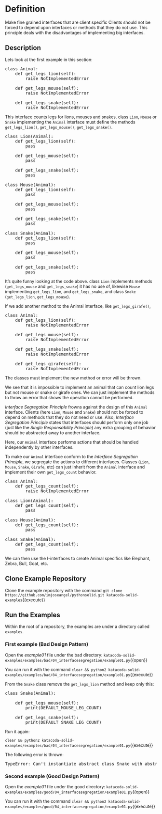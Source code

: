 # Definition

Make fine grained interfaces that are client specific Clients should not be forced to depend upon interfaces or methods that they do not use. This principle deals with the disadvantages of implementing big interfaces.

## Description

Lets look at the first example in this section:

<pre class="file" data-target="clipboard">
class Animal:
    def get_legs_lion(self):
        raise NotImplementedError

    def get_legs_mouse(self):
        raise NotImplementedError

    def get_legs_snake(self):
        raise NotImplementedError
</pre>

This interface counts legs for lions, mouses and snakes. class `Lion`, `Mouse` or `Snake` implementing the `Animal` interface must define the methods `get_legs_lion()`, `get_legs_mouse()`, `get_legs_snake()`.

<pre class="file" data-target="clipboard">
class Lion(Animal):
    def get_legs_lion(self):
        pass

    def get_legs_mouse(self):
        pass

    def get_legs_snake(self):
        pass

class Mouse(Animal):
    def get_legs_lion(self):
        pass

    def get_legs_mouse(self):
        pass

    def get_legs_snake(self):
        pass

class Snake(Animal):
    def get_legs_lion(self):
        pass

    def get_legs_mouse(self):
        pass

    def get_legs_snake(self):
        pass
</pre>

It’s quite funny looking at the code above. class `Lion` implements methods (`get_legs_mouse` and `get_legs_snake`) it has no use of, likewise `Mouse` implementing `get_legs_lion`, and `get_legs_snake`, and class `Snake` (`get_legs_lion`, `get_legs_mouse`).

If we add another method to the Animal interface, like `get_legs_girafe()`,

<pre class="file" data-target="clipboard">
class Animal:
    def get_legs_lion(self):
        raise NotImplementedError

    def get_legs_mouse(self):
        raise NotImplementedError

    def get_legs_snake(self):
        raise NotImplementedError

    def get_legs_girafe(self):
        raise NotImplementedError
</pre>

The classes must implement the new method or error will be thrown.

We see that it is impossible to implement an animal that can count lion legs but not mouse or snake or girafe ones. We can just implement the methods to throw an error that shows the operation cannot be performed.

*Interface Segregation Principle* frowns against the design of this `Animal` interface. Clients (here `Lion`, `Mouse` and `Snake`) should not be forced to depend on methods that they do not need or use.  Also, *Interface Segregation Principle* states that interfaces should perform only one job (just like the *Single Responsability Principle*) any extra grouping of behavior should be abstracted away to another interface.

Here, our `Animal` interface performs actions that should be handled independently by other interfaces.

To make our `Animal` interface conform to the *Interface Segregation Principle*, we segregate the actions to different interfaces. Classes (`Lion`, `Mouse`, `Snake`, `Girafe`, etc) can just inherit from the `Animal` interface and implement their own `get_legs_count` behavior.

<pre class="file" data-target="clipboard">
class Animal:
    def get_legs_count(self):
        raise NotImplementedError

class Lion(Animal):
    def get_legs_count(self):
        pass

class Mouse(Animal):
    def get_legs_count(self):
        pass

class Snake(Animal):
    def get_legs_count(self):
        pass
</pre>

We can then use the I-interfaces to create Animal specifics like Elephant, Zebra, Bull, Goat, etc.

## Clone Example Repository

Clone the example repository with the command `git clone https://github.com/imjoseangel/pythonsolid.git katacoda-solid-examples`{{execute}}

## Run the Examples

Within the root of a repository, the examples are under a directory called `examples`.

### First example (Bad Design Pattern)

Open the *example01* file under the bad directory: `katacoda-solid-examples/examples/bad/04_interfacesegregation/example01.py`{{open}}

You can run it with the command `clear && python2 katacoda-solid-examples/examples/bad/04_interfacesegregation/example01.py`{{execute}}

From the `Snake` class remove the `get_legs_lion` method and keep only this:

<pre class="file" data-target="clipboard">
class Snake(Animal):

    def get_legs_mouse(self):
        print(DEFAULT_MOUSE_LEG_COUNT)

    def get_legs_snake(self):
        print(DEFAULT_SNAKE_LEG_COUNT)
</pre>

Run it again:

`clear && python2 katacoda-solid-examples/examples/bad/04_interfacesegregation/example01.py`{{execute}}

The following error is thrown:

<pre class="file">
TypeError: Can't instantiate abstract class Snake with abstract methods get_legs_lion
</pre>

### Second example (Good Design Pattern)

Open the *example01* file under the good directory: `katacoda-solid-examples/examples/good/04_interfacesegregation/example01.py`{{open}}

You can run it with the command `clear && python2 katacoda-solid-examples/examples/good/04_interfacesegregation/example01.py`{{execute}}
